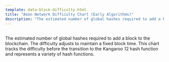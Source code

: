 ```yaml
---
template: data-block-difficulty.html
title: "Aeon Network Difficulty Chart (Early Algorithms)"
description: "The estimated number of global hashes required to add a block to the blockchain before the transition to the Kangaroo 12 hash function. The difficulty adjusts to maintain a fixed block time. This chart tracks the difficulty before the transition to the Kangaroo 12 hash function and represents a variety of hash functions."
---
```

<br>
The estimated number of global hashes required to add a block to the blockchain. The difficulty adjusts to maintain a fixed block time. This chart tracks the difficulty before the transition to the Kangaroo 12 hash function and represents a variety of hash functions.
